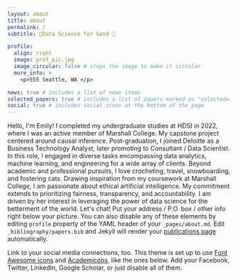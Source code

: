 ```yaml
---
layout: about
title: about
permalink: /
subtitle: 🔹Data Science for Good 🔹

profile:
  align: right
  image: prof_pic.jpg
  image_circular: false # crops the image to make it circular
  more_info: >
    <p>555 Seattle, WA </p>

news: true # includes a list of news items
selected_papers: true # includes a list of papers marked as "selected={true}"
social: true # includes social icons at the bottom of the page
---
```


Hello, I'm Emily! I completed my undergraduate studies at HDSI in 2022, where I was an active member of Marshall College. My capstone project centered around causal inference. Post-graduation, I joined Deloitte as a Business Technology Analyst, later promoting to Consultant / Data Scientist. In this role, I engaged in diverse tasks encompassing data analytics, machine learning, and engineering for a wide array of clients. Beyond academic and professional pursuits, I love crocheting, travel, snowboarding, and fostering cats. Drawing inspiration from my coursework at Marshall College, I am passionate about ethical artificial intelligence. My commitment extends to prioritizing fairness, transparency, and accountability. I am driven by her interest in leveraging the power of data science for the betterment of the world. Let's chat!
Put your address / P.O. box / other info right below your picture. You can also disable any of these elements by editing `profile` property of the YAML header of your `_pages/about.md`. Edit `_bibliography/papers.bib` and Jekyll will render your [publications page](/al-folio/publications/) automatically.

Link to your social media connections, too. This theme is set up to use [Font Awesome icons](https://fontawesome.com/) and [Academicons](https://jpswalsh.github.io/academicons/), like the ones below. Add your Facebook, Twitter, LinkedIn, Google Scholar, or just disable all of them.
